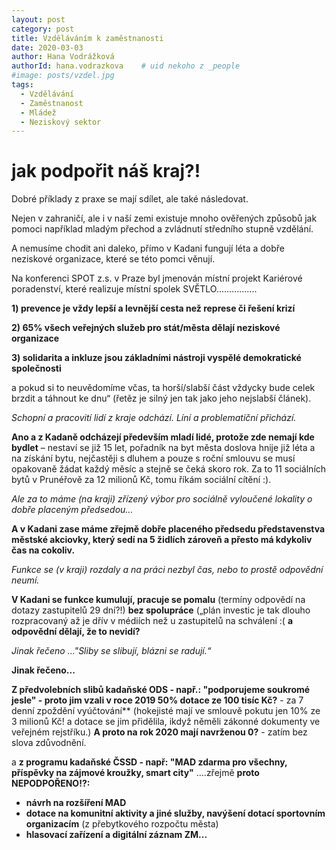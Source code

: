 ```yaml
---
layout: post
category: post
title: Vzděláváním k zaměstnanosti   
date: 2020-03-03
author: Hana Vodrážková
authorId: hana.vodrazkova    # uid nekoho z _people
#image: posts/vzdel.jpg
tags:
  - Vzdělávání
  - Zaměstnanost
  - Mládež
  - Neziskový sektor
---
```


# jak podpořit náš kraj?! 



Dobré příklady z praxe se mají sdílet, ale také následovat.

Nejen v zahraničí, ale i v naší zemi existuje mnoho ověřených způsobů jak pomoci například mladým přechod a zvládnutí středního stupně vzdělání.

A nemusíme chodit ani daleko, přímo v Kadani fungují léta a dobře neziskové organizace, které se této pomci věnují.

Na konferenci SPOT z.s. v Praze byl jmenován místní projekt Kariérové poradenství, které realizuje místní spolek SVĚTLO................



**1) prevence je vždy lepší a levnější cesta než represe či řešení krizí**

**2) 65% všech veřejných služeb pro stát/města dělají neziskové organizace**

**3) solidarita a inkluze jsou základními nástroji vyspělé demokratické společnosti** 

a pokud si to neuvědomíme včas, ta horší/slabší část vždycky bude celek brzdit a táhnout ke dnu“ (řetěz je silný jen tak jako jeho nejslabší článek).

*Schopní a pracovití lidí z kraje odchází. Líní a problematiční přichází.*

**Ano a z Kadaně odcházejí především mladí lidé, protože zde nemají kde bydlet** – nestaví se již 15 let, pořadník na byt města doslova hnije již léta a na získání bytu, nejčastěji s dluhem a pouze s roční smlouvu se musí opakovaně žádat každý měsíc a stejně se čeká skoro rok. Za to 11 sociálních bytů v Prunéřově za 12 milionů Kč, tomu říkám sociální cítění :). 

*Ale za to máme (na kraji) zřízený výbor pro sociálně vyloučené lokality o dobře placeným předsedou…*

**A v Kadani zase máme zřejmě dobře placeného předsedu představenstva městské akciovky, který sedí na 5 židlích zároveň a přesto má kdykoliv čas na cokoliv.**

*Funkce se (v kraji) rozdaly a na práci nezbyl čas, nebo to prostě odpovědní neumí.*

**V Kadani se funkce kumulují, pracuje se pomalu** (termíny odpovědí na dotazy zastupitelů 29 dní?!) **bez spolupráce** („plán investic je tak dlouho rozpracovaný až je dřív v médiích než u zastupitelů na schválení :( **a odpovědní dělají, že to nevidí?**

*Jinak řečeno ..."Sliby se slibují, blázni se radují.“* 

**Jinak řečeno...**

**Z předvolebních slibů kadaňské ODS - např.:
"podporujeme soukromé jesle" - proto jim vzali v roce 2019 50% dotace ze 100 tisíc Kč?** - za 7 denní zpoždění vyúčtování** (hokejisté mají ve smlouvě pokutu jen 10% ze 3 milionů Kč! a dotace se jim přidělila, ikdyž něměli zákonné dokumenty ve veřejném rejstříku.) **A proto na rok 2020 mají navrženou 0?** - zatím bez slova zdůvodnění.

a **z programu kadaňské ČSSD - např: "MAD zdarma pro všechny, příspěvky na zájmové kroužky, smart city"** ....zřejmě **proto NEPODPOŘENO!?:** 
* **návrh na rozšíření MAD**
* **dotace na komunitní aktivity a jiné služby, navýšení dotací sportovním organizacím** (z přebytkového rozpočtu města)
* **hlasovací zařízení a digitální záznam ZM...** 

